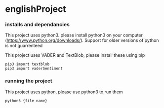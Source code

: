# englishProject

### installs and dependancies
This project uses python3. please install python3 on your computer (https://www.python.org/downloads/). Support for older versions of python is not guarrenteed

This project uses VADER and TextBlob, please install these using pip

`pip3 import textblob`<br>
`pip3 import vaderSentiment`

### running the project
This project uses python, please use python3 to run them

`python3 {file name}`